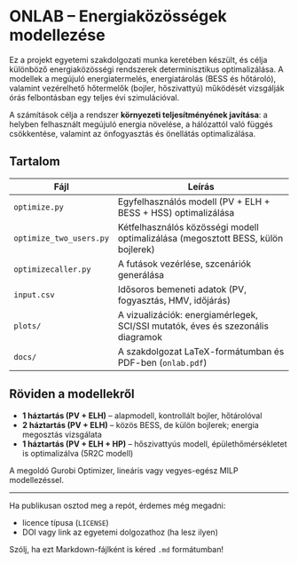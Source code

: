 # ONLAB – Energiaközösségek modellezése

Ez a projekt egyetemi szakdolgozati munka keretében készült, és célja különböző energiaközösségi rendszerek determinisztikus optimalizálása. A modellek a megújuló energiatermelés, energiatárolás (BESS és hőtároló), valamint vezérelhető hőtermelők (bojler, hőszivattyú) működését vizsgálják órás felbontásban egy teljes évi szimulációval.

A számítások célja a rendszer **környezeti teljesítményének javítása**: a helyben felhasznált megújuló energia növelése, a hálózattól való függés csökkentése, valamint az önfogyasztás és önellátás optimalizálása.

## Tartalom

| Fájl | Leírás |
|------|--------|
| `optimize.py` | Egyfelhasználós modell (PV + ELH + BESS + HSS) optimalizálása |
| `optimize_two_users.py` | Kétfelhasználós közösségi modell optimalizálása (megosztott BESS, külön bojlerek) |
| `optimizecaller.py` | A futások vezérlése, szcenáriók generálása |
| `input.csv` | Idősoros bemeneti adatok (PV, fogyasztás, HMV, időjárás) |
| `plots/` | A vizualizációk: energiamérlegek, SCI/SSI mutatók, éves és szezonális diagramok |
| `docs/` | A szakdolgozat LaTeX-formátumban és PDF-ben (`onlab.pdf`) |

## Röviden a modellekről

- **1 háztartás (PV + ELH)** – alapmodell, kontrollált bojler, hőtárolóval
- **2 háztartás (PV + ELH)** – közös BESS, de külön bojlerek; energia megosztás vizsgálata
- **1 háztartás (PV + ELH + HP)** – hőszivattyús modell, épülethőmérsékletet is optimalizálva (5R2C modell)

A megoldó Gurobi Optimizer, lineáris vagy vegyes-egész MILP modellezéssel.

---

Ha publikusan osztod meg a repót, érdemes még megadni:
- licence típusa (`LICENSE`)
- DOI vagy link az egyetemi dolgozathoz (ha lesz ilyen)

Szólj, ha ezt Markdown-fájlként is kéred `.md` formátumban!

